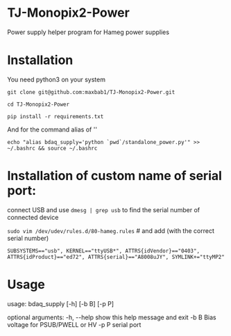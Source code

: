 # TJ-Monopix2-Power
Power supply helper program for Hameg power supplies




# Installation

You need python3 on your system

```git clone git@github.com:maxbab1/TJ-Monopix2-Power.git```

```cd TJ-Monopix2-Power```

```pip install -r requirements.txt```

And for the command alias of ''

```echo "alias bdaq_supply='python `pwd`/standalone_power.py'" >> ~/.bashrc && source ~/.bashrc```

# Installation of custom name of serial port:

connect USB and use ```dmesg | grep usb``` to find the serial number of connected device

```sudo vim /dev/udev/rules.d/80-hameg.rules```  # and add (with the correct serial number)

    SUBSYSTEMS=="usb", KERNEL=="ttyUSB*", ATTRS{idVendor}=="0403", ATTRS{idProduct}=="ed72", ATTRS{serial}=="A8008uJY", SYMLINK+="ttyMP2"


# Usage

usage: bdaq_supply [-h] [-b B] [-p P]

optional arguments:
  -h, --help  show this help message and exit
  -b B        Bias voltage for PSUB/PWELL or HV
  -p P        serial port


